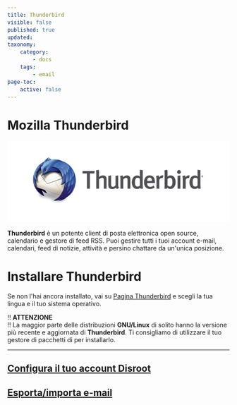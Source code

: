 ```yaml
---
title: Thunderbird
visible: false
published: true
updated:
taxonomy:
    category:
        - docs
    tags:
        - email
page-toc:
    active: false
---
```


# Mozilla Thunderbird

![](tb_logo.png)

**Thunderbird** è un potente client di posta elettronica open source, calendario e gestore di feed RSS. Puoi gestire tutti i tuoi account e-mail, calendari, feed di notizie, attività e persino chattare da un'unica posizione.

# Installare Thunderbird
Se non l'hai ancora installato, vai su [Pagina Thunderbird](https://www.thunderbird.net/) e scegli la tua lingua e il tuo sistema operativo.

!! **ATTENZIONE**<br>
!! La maggior parte delle distribuzioni **GNU/Linux** di solito hanno la versione più recente e aggiornata di **Thunderbird**. Ti consigliamo di utilizzare il tuo gestore di pacchetti di per installarlo.

----

## [Configura il tuo account Disroot](setup)

## [Esporta/importa e-mail](exporting)
